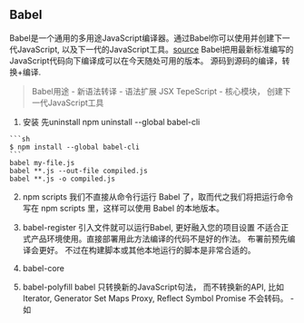 ## Babel 
  Babel是一个通用的多用途JavaScript编译器。通过Babel你可以使用并创建下一代JavaScript, 以及下一代的JavaScript工具。[source](https://github.com/thejameskyle/babel-handbook/blob/master/translations/zh-Hans/user-handbook.md#toc-setting-up-babel)
  Babel把用最新标准编写的JavaScript代码向下编译成可以在今天随处可用的版本。 源码到源码的编译，转换+编译.
  > Babel用途
    - 新语法转译
    - 语法扩展 JSX TepeScript
    - 核心模块， 创建下一代JavaScript工具
  1. 安装
    先uninstall
    npm uninstall --global babel-cli

    ```sh
    $ npm install --global babel-cli
    ```
    babel my-file.js   
    babel **.js --out-file compiled.js
    babel **.js -o compiled.js
  
  2. npm scripts
    我们不直接从命令行运行 Babel 了，取而代之我们将把运行命令写在 npm scripts 里，这样可以使用 Babel 的本地版本。
  
  3. babel-register
    引入文件就可以运行Babel, 更好融入您的项目设置
    不适合正式产品环境使用。直接部署用此方法编译的代码不是好的作法。
    布署前预先编译会更好。 不过在构建脚本或其他本地运行的脚本是非常合适的。
  
  4. babel-core

  5. babel-polyfill 
    babel 只转换新的JavaScript句法， 而不转换新的API, 比如Iterator, Generator Set Maps Proxy, Reflect Symbol Promise 不会转码。
    - 如 



